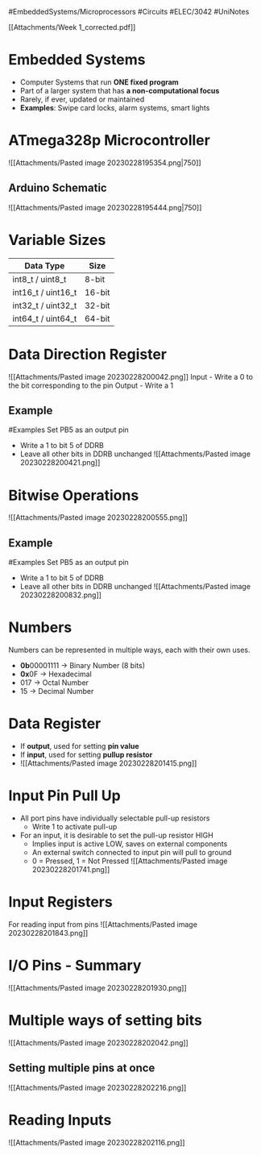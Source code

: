  #EmbeddedSystems/Microprocessors #Circuits #ELEC/3042 #UniNotes

[[Attachments/Week 1_corrected.pdf]]

# Embedded Systems
- Computer Systems that run **ONE fixed program**
- Part of a larger system that has **a non-computational focus**
- Rarely, if ever, updated or maintained
- **Examples**: Swipe card locks, alarm systems, smart lights

# ATmega328p Microcontroller
![[Attachments/Pasted image 20230228195354.png|750]]

## Arduino Schematic
![[Attachments/Pasted image 20230228195444.png|750]]

# Variable Sizes
| Data Type     | Size   |
| ------------------ | ------ |
| int8_t / uint8_t   | 8-bit  |
| int16_t / uint16_t | 16-bit |
| int32_t / uint32_t | 32-bit |
| int64_t / uint64_t | 64-bit |

# Data Direction Register
![[Attachments/Pasted image 20230228200042.png]]
Input - Write a 0 to the bit corresponding to the pin
Output - Write a 1

## Example
#Examples 
Set PB5 as an output pin
- Write a 1 to bit 5 of DDRB
- Leave all other bits in DDRB unchanged
![[Attachments/Pasted image 20230228200421.png]]

# Bitwise Operations
![[Attachments/Pasted image 20230228200555.png]]

## Example
#Examples 
Set PB5 as an output pin
- Write a 1 to bit 5 of DDRB
- Leave all other bits in DDRB unchanged
![[Attachments/Pasted image 20230228200832.png]]

# Numbers
Numbers can be represented in multiple ways, each with their own uses.
- **0b**00001111 -> Binary Number (8 bits)
- **0x**0F -> Hexadecimal
- 017 -> Octal Number
- 15 -> Decimal Number

# Data Register
- If **output**, used for setting **pin value**
- If **input**, used for setting **pullup resistor**
- ![[Attachments/Pasted image 20230228201415.png]]

# Input Pin Pull Up
- All port pins have individually selectable pull-up resistors
	- Write 1 to activate pull-up
- For an input, it is desirable to set the pull-up resistor HIGH
	- Implies input is active LOW, saves on external components
	- An external switch connected to input pin will pull to ground
	- 0 = Pressed, 1 = Not Pressed
![[Attachments/Pasted image 20230228201741.png]]

# Input Registers
For reading input from pins
![[Attachments/Pasted image 20230228201843.png]]

# I/O Pins - Summary
![[Attachments/Pasted image 20230228201930.png]]

# Multiple ways of setting bits
![[Attachments/Pasted image 20230228202042.png]]

## Setting multiple pins at once
![[Attachments/Pasted image 20230228202216.png]]

# Reading Inputs
![[Attachments/Pasted image 20230228202116.png]]

